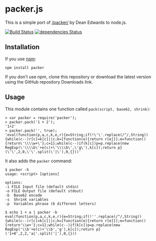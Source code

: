 # packer.js

This is a simple port of [/packer/](http://dean.edwards.name/packer/) by Dean Edwards to node.js.

[![Build Status](https://travis-ci.org/jlamain/packer.svg?branch=master)](https://travis-ci.org/jlamain/packer)
[![dependencies Status](https://david-dm.org/jlamain/packer/status.svg)](https://david-dm.org/jlamain/packer)

## Installation

If you use [npm](https://github.com/isaacs/npm):

    npm install packer

If you don't use npm, clone this repository or download the latest version using the GitHub repository Downloads link.

## Usage

This module contains one function called `pack(script, base62, shrink)`:

    > var packer = require('packer');
    > packer.pack('1 + 2');
    '1+2'
    > packer.pack('', true);
    'eval(function(p,a,c,k,e,r){e=String;if(!\'\'.replace(/^/,String)){while(c--)r[c]=k[c]||c;k=[function(e){return r[e]}];e=function(){return\'\\\\w+\'};c=1};while(c--)if(k[c])p=p.replace(new RegExp(\'\\\\b\'+e(c)+\'\\\\b\',\'g\'),k[c]);return p}(\'\',2,0,\'\'.split(\'|\'),0,{}))'

It also adds the `packer` command:

    $ packer -h
    usage: <script> [options]

    options:
    -i FILE	Input file (default stdin)
    -o FILE	Output file (default stdout)
    -b	Base62 encode
    -s	Shrink variables
    -p  Variables phrase (6 different letters)

    $ echo 1 + a | packer -b
    eval(function(p,a,c,k,e,r){e=String;if(!''.replace(/^/,String)){while(c--)r[c]=k[c]||c;k=[function(e){return r[e]}];e=function(){return'\\w+'};c=1};while(c--)if(k[c])p=p.replace(new RegExp('\\b'+e(c)+'\\b','g'),k[c]);return p}('1+0',2,2,'a|'.split('|'),0,{}))
